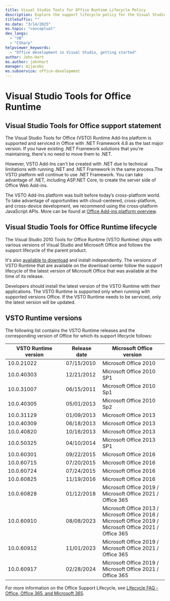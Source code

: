 ```yaml
---
title: Visual Studio Tools for Office Runtime Lifecycle Policy
description: Explore the support lifecycle policy for the Visual Studio Tools for Office Runtime, including available versions and release dates.
titleSuffix: ""
ms.date: "3/14/2025"
ms.topic: "conceptual"
dev_langs:
  - "VB"
  - "CSharp"
helpviewer_keywords:
  - "Office development in Visual Studio, getting started"
author: John-Hart
ms.author: johnhart
manager: mijacobs
ms.subservice: office-development
---
```

# Visual Studio Tools for Office Runtime

## Visual Studio Tools for Office support statement

The Visual Studio Tools for Office (VSTO) Runtime Add-Ins platform is supported and serviced in Office with .NET Framework 4.8 as the last major version. If you have existing .NET Framework solutions that you're maintaining, there's no need to move them to .NET.

However, VSTO Add-Ins can't be created with .NET due to technical limitations with running .NET and .NET Framework in the same process.The VSTO platform will continue to use .NET Framework. You can take advantage of .NET, including ASP.NET Core, to create the server side of Office Web Add-ins.

The VSTO Add-Ins platform was built before today’s cross-platform world. To take advantage of opportunities with cloud-centered, cross-platform, and cross-device development, we recommend using the cross-platform JavaScript APIs. More can be found at [Office Add-ins platform overview](/office/dev/add-ins/overview/office-add-ins).

## Visual Studio Tools for Office Runtime lifecycle

The Visual Studio 2010 Tools for Office Runtime (VSTO Runtime) ships with various versions of Visual Studio and Microsoft Office and follows the support lifecycle of the parent product.

It's also [available to download](https://aka.ms/VSTORuntimeDownload) and install independently. The versions of VSTO Runtime that are available on the download center follow the support lifecycle of the latest version of Microsoft Office that was available at the time of its release.

Developers should install the latest version of the VSTO Runtime with their applications. The VSTO Runtime is supported only when running with supported versions Office. If the VSTO Runtime needs to be serviced, only the latest version will be updated.

## VSTO Runtime versions
The following list contains the VSTO Runtime releases and the corresponding version of Office for which its support lifecycle follows: 

| VSTO Runtime version | Release date | Microsoft Office version |
| --- | --- | --- |
| 10.0.21022 | 07/15/2010 | Microsoft Office 2010 |
| 10.0.40303 | 12/21/2012 | Microsoft Office 2010 SP1 |
| 10.0.31007 | 06/15/2011 | Microsoft Office 2010 Sp1 |
| 10.0.40305 | 05/01/2013 | Microsoft Office 2010 Sp2 |
| 10.0.31129 | 01/09/2013 | Microsoft Office 2013 |
| 10.0.40309 | 06/18/2013 | Microsoft Office 2013 |
| 10.0.40820 | 10/16/2013 | Microsoft Office 2013 |
| 10.0.50325 | 04/10/2014 | Microsoft Office 2013 SP1 |
| 10.0.60301 | 09/22/2015 | Microsoft Office 2016 |
| 10.0.60715 | 07/20/2015 | Microsoft Office 2016 |
| 10.0.60724 | 07/24/2015 | Microsoft Office 2016 |
| 10.0.60825 | 11/19/2016 | Microsoft Office 2016 |
| 10.0.60828 | 01/12/2018 | Microsoft Office 2019 / <br>Microsoft Office 2021 / <br>Office 365 |
| 10.0.60910 | 08/08/2023 | Microsoft Office 2013 / <br>Microsoft Office 2016 / <br>Microsoft Office 2019 / <br>Microsoft Office 2021 / <br>Office 365 |
| 10.0.60912 | 11/01/2023 | Microsoft Office 2019 / <br>Microsoft Office 2021 / <br>Office 365 |
| 10.0.60917 | 02/28/2024 | Microsoft Office 2019 / <br>Microsoft Office 2021 / <br>Office 365 |

For more information on the Office Support Lifecycle, see [Lifecycle FAQ - Office, Office 365, and Microsoft 365](/lifecycle/faq/office).
